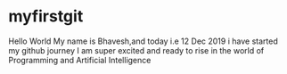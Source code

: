 # myfirstgit

Hello World
My name is Bhavesh,and today i.e 12 Dec 2019 i have started my github journey
I am super excited and ready to rise in the world of Programming and Artificial Intelligence
